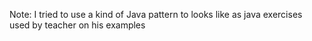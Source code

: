 Note: I tried to use a kind of Java pattern to looks like as java exercises used by teacher on his examples